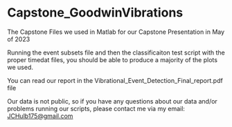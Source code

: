 # Capstone_GoodwinVibrations
The Capstone Files we used in Matlab for our Capstone Presentation in May of 2023



Running the event subsets file and then the classificaiton test script with the proper timedat files, you should be able to produce a majority of the plots we used. 

You can read our report in the Vibrational_Event_Detection_Final_report.pdf file

Our data is not public, so if you have any questions about our data and/or problems running our scripts, please contact me via my email: JCHulb175@gmail.com



